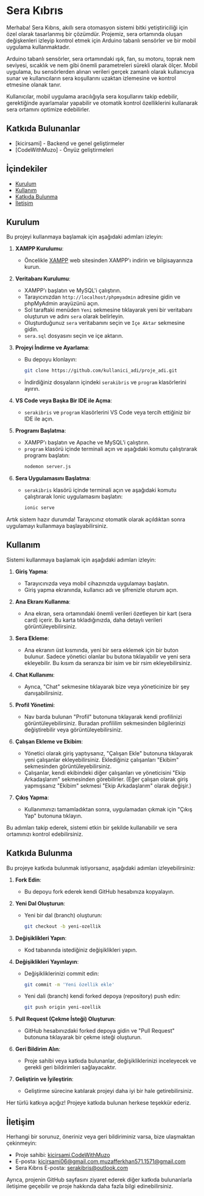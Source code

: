 # Sera Kıbrıs 

Merhaba! Sera Kıbrıs, akıllı sera otomasyon sistemi bitki yetiştiriciliği için özel olarak tasarlanmış bir çözümdür. Projemiz, sera ortamında oluşan değişkenleri izleyip kontrol etmek için Arduino tabanlı sensörler ve bir mobil uygulama kullanmaktadır.

Arduino tabanlı sensörler, sera ortamındaki ışık, fan, su motoru, toprak nem seviyesi, sıcaklık ve nem gibi önemli parametreleri sürekli olarak ölçer. Mobil uygulama, bu sensörlerden alınan verileri gerçek zamanlı olarak kullanıcıya sunar ve kullanıcıların sera koşullarını uzaktan izlemesine ve kontrol etmesine olanak tanır.

Kullanıcılar, mobil uygulama aracılığıyla sera koşullarını takip edebilir, gerektiğinde ayarlamalar yapabilir ve otomatik kontrol özelliklerini kullanarak sera ortamını optimize edebilirler.
## Katkıda Bulunanlar
- [kicirsami] - Backend ve genel geliştirmeler
- [CodeWithMuzo] - Önyüz geliştirmeleri
  
## İçindekiler

- [Kurulum](#kurulum)
- [Kullanım](#kullanım)
- [Katkıda Bulunma](#katkıda-bulunma)
- [İletişim](#iletişim)

## Kurulum

Bu projeyi kullanmaya başlamak için aşağıdaki adımları izleyin:

1. **XAMPP Kurulumu**:
   - Öncelikle [XAMPP](https://www.apachefriends.org/tr/index.html) web sitesinden XAMPP'ı indirin ve bilgisayarınıza kurun.

2. **Veritabanı Kurulumu**:
   - XAMPP'ı başlatın ve MySQL'i çalıştırın.
   - Tarayıcınızdan `http://localhost/phpmyadmin` adresine gidin ve phpMyAdmin arayüzünü açın.
   - Sol taraftaki menüden `Yeni` sekmesine tıklayarak yeni bir veritabanı oluşturun ve adını `sera` olarak belirleyin.
   - Oluşturduğunuz `sera` veritabanını seçin ve `İçe Aktar` sekmesine gidin.
   - `sera.sql` dosyasını seçin ve içe aktarın.

3. **Projeyi İndirme ve Ayarlama**:
   - Bu depoyu klonlayın:
     ```sh
     git clone https://github.com/kullanici_adi/proje_adi.git
     ```
   - İndirdiğiniz dosyaların içindeki `serakibris` ve `program` klasörlerini ayırın.

4. **VS Code veya Başka Bir IDE ile Açma**:
   - `serakibris` ve `program` klasörlerini VS Code veya tercih ettiğiniz bir IDE ile açın.

5. **Programı Başlatma**:
   - XAMPP'ı başlatın ve Apache ve MySQL'i çalıştırın.
   - `program` klasörü içinde terminali açın ve aşağıdaki komutu çalıştırarak programı başlatın:
     ```sh
     nodemon server.js
     ```

6. **Sera Uygulamasını Başlatma**:
   - `serakibris` klasörü içinde terminali açın ve aşağıdaki komutu çalıştırarak Ionic uygulamasını başlatın:
     ```sh
     ionic serve
     ```

Artık sistem hazır durumda! Tarayıcınız otomatik olarak açıldıktan sonra uygulamayı kullanmaya başlayabilirsiniz.


## Kullanım

Sistemi kullanmaya başlamak için aşağıdaki adımları izleyin:

1. **Giriş Yapma**:
   - Tarayıcınızda veya mobil cihazınızda uygulamayı başlatın.
   - Giriş yapma ekranında, kullanıcı adı ve şifrenizle oturum açın.

2. **Ana Ekranı Kullanma**:
   - Ana ekran, sera ortamındaki önemli verileri özetleyen bir kart (sera card) içerir. Bu karta tıkladığınızda, daha detaylı verileri görüntüleyebilirsiniz.

3. **Sera Ekleme**:
   - Ana ekranın üst kısmında, yeni bir sera eklemek için bir buton bulunur. Sadece yönetici olanlar bu butona tıklayabilir ve yeni sera ekleyebilir. Bu kısım da seranıza bir isim ve bir rsim ekleyebilirsiniz.
  
4. **Chat Kullanımı**:
   - Ayrıca, "Chat" sekmesine tıklayarak bize veya yöneticinize bir şey danışabilirsiniz.

5. **Profil Yönetimi**:
   - Nav barda bulunan "Profil" butonuna tıklayarak kendi profilinizi görüntüleyebilirsiniz. Buradan profililim sekmesinden bilgilerinizi değiştirebilir veya görüntüleyebilirsiniz.

6. **Çalışan Ekleme ve Ekibim**:
   - Yönetici olarak giriş yaptıysanız, "Çalışan Ekle" butonuna tıklayarak yeni çalışanlar ekleyebilirsiniz. Eklediğiniz çalışanları "Ekibim" sekmesinden görüntüleyebilirsiniz.
   - Çalışanlar, kendi ekibindeki diğer çalışanları ve yöneticisini "Ekip Arkadaşlarım" sekmesinden görebilirler. (Eğer çalışan olarak giriş yapmışsanız "Ekibim" sekmesi "Ekip Arkadaşlarım" olarak değişir.)

7. **Çıkış Yapma**:
   - Kullanımınızı tamamladıktan sonra, uygulamadan çıkmak için "Çıkış Yap" butonuna tıklayın.

Bu adımları takip ederek, sistemi etkin bir şekilde kullanabilir ve sera ortamınızı kontrol edebilirsiniz.


## Katkıda Bulunma

Bu projeye katkıda bulunmak istiyorsanız, aşağıdaki adımları izleyebilirsiniz:

1. **Fork Edin**:
   - Bu depoyu fork ederek kendi GitHub hesabınıza kopyalayın.

2. **Yeni Dal Oluşturun**:
   - Yeni bir dal (branch) oluşturun:
     ```sh
     git checkout -b yeni-ozellik
     ```

3. **Değişiklikleri Yapın**:
   - Kod tabanında istediğiniz değişiklikleri yapın.

4. **Değişiklikleri Yayınlayın**:
   - Değişikliklerinizi commit edin:
     ```sh
     git commit -m 'Yeni özellik ekle'
     ```
   - Yeni dali (branch) kendi forked depoya (repository) push edin:
     ```sh
     git push origin yeni-ozellik
     ```

5. **Pull Request (Çekme İsteği) Oluşturun**:
   - GitHub hesabınızdaki forked depoya gidin ve "Pull Request" butonuna tıklayarak bir çekme isteği oluşturun.

6. **Geri Bildirim Alın**:
   - Proje sahibi veya katkıda bulunanlar, değişikliklerinizi inceleyecek ve gerekli geri bildirimleri sağlayacaktır.

7. **Geliştirin ve İyileştirin**:
   - Geliştirme sürecine katılarak projeyi daha iyi bir hale getirebilirsiniz.

Her türlü katkıya açığız! Projeye katkıda bulunan herkese teşekkür ederiz.


## İletişim

Herhangi bir sorunuz, öneriniz veya geri bildiriminiz varsa, bize ulaşmaktan çekinmeyin:

- Proje sahibi: [kicirsami](https://github.com/kicirsami),[CodeWithMuzo](https://github.com/CodeWithMuzo)
- E-posta: [kicirsami06@gmail.com](mailto:kicirsami06@gmail.com),[muzafferkhan571.1571@gmail.com](mailto:muzafferkhan571.1571@gmail.com)
- Sera Kıbrıs E-posta: [serakibris@outlook.com](mailto:serakibris@outlook.com)

Ayrıca, projenin GitHub sayfasını ziyaret ederek diğer katkıda bulunanlarla iletişime geçebilir ve proje hakkında daha fazla bilgi edinebilirsiniz.






